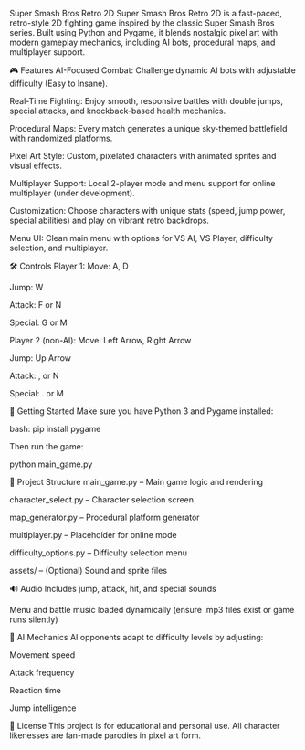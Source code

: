 Super Smash Bros Retro 2D
Super Smash Bros Retro 2D is a fast-paced, retro-style 2D fighting game inspired by the classic Super Smash Bros series. Built using Python and Pygame, it blends nostalgic pixel art with modern gameplay mechanics, including AI bots, procedural maps, and multiplayer support.

🎮 Features
AI-Focused Combat: Challenge dynamic AI bots with adjustable difficulty (Easy to Insane).

Real-Time Fighting: Enjoy smooth, responsive battles with double jumps, special attacks, and knockback-based health mechanics.

Procedural Maps: Every match generates a unique sky-themed battlefield with randomized platforms.

Pixel Art Style: Custom, pixelated characters with animated sprites and visual effects.

Multiplayer Support: Local 2-player mode and menu support for online multiplayer (under development).

Customization: Choose characters with unique stats (speed, jump power, special abilities) and play on vibrant retro backdrops.

Menu UI: Clean main menu with options for VS AI, VS Player, difficulty selection, and multiplayer.

🛠️ Controls
Player 1:
Move: A, D

Jump: W

Attack: F or N

Special: G or M

Player 2 (non-AI):
Move: Left Arrow, Right Arrow

Jump: Up Arrow

Attack: , or N

Special: . or M

🚀 Getting Started
Make sure you have Python 3 and Pygame installed:

bash:
pip install pygame

Then run the game:

python main_game.py

📂 Project Structure
main_game.py – Main game logic and rendering

character_select.py – Character selection screen

map_generator.py – Procedural platform generator

multiplayer.py – Placeholder for online mode

difficulty_options.py – Difficulty selection menu

assets/ – (Optional) Sound and sprite files

🔊 Audio
Includes jump, attack, hit, and special sounds

Menu and battle music loaded dynamically (ensure .mp3 files exist or game runs silently)

🧠 AI Mechanics
AI opponents adapt to difficulty levels by adjusting:

Movement speed

Attack frequency

Reaction time

Jump intelligence

📜 License
This project is for educational and personal use. All character likenesses are fan-made parodies in pixel art form.

